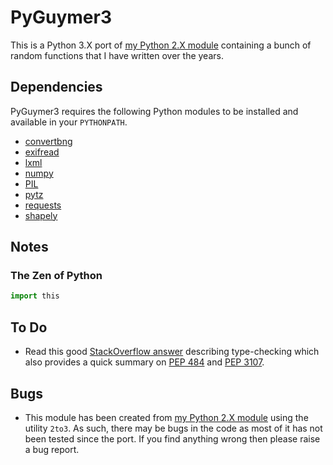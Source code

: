 # PyGuymer3

This is a Python 3.X port of [my Python 2.X module](https://github.com/Guymer/PyGuymer) containing a bunch of random functions that I have written over the years.

## Dependencies

PyGuymer3 requires the following Python modules to be installed and available in your `PYTHONPATH`.

* [convertbng](https://pypi.org/project/convertbng/)
* [exifread](https://pypi.org/project/ExifRead/)
* [lxml](https://pypi.org/project/lxml/)
* [numpy](https://pypi.org/project/numpy/)
* [PIL](https://pypi.org/project/Pillow/)
* [pytz](https://pypi.org/project/pytz/)
* [requests](https://pypi.org/project/requests/)
* [shapely](https://pypi.org/project/shapely/)

## Notes

### The Zen of Python

```python
import this
```

## To Do

* Read this good [StackOverflow answer](https://stackoverflow.com/a/21384492) describing type-checking which also provides a quick summary on [PEP 484](https://www.python.org/dev/peps/pep-0484/) and [PEP 3107](https://www.python.org/dev/peps/pep-3107/).

## Bugs

* This module has been created from [my Python 2.X module](https://github.com/Guymer/PyGuymer) using the utility `2to3`. As such, there may be bugs in the code as most of it has not been tested since the port. If you find anything wrong then please raise a bug report.
